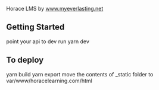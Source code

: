 Horace LMS by www.myeverlasting.net

## Getting Started

point your api to dev
run yarn dev

## To deploy
yarn build
yarn export
move the contents of _static folder to var/www/horacelearning.com/html 
```
